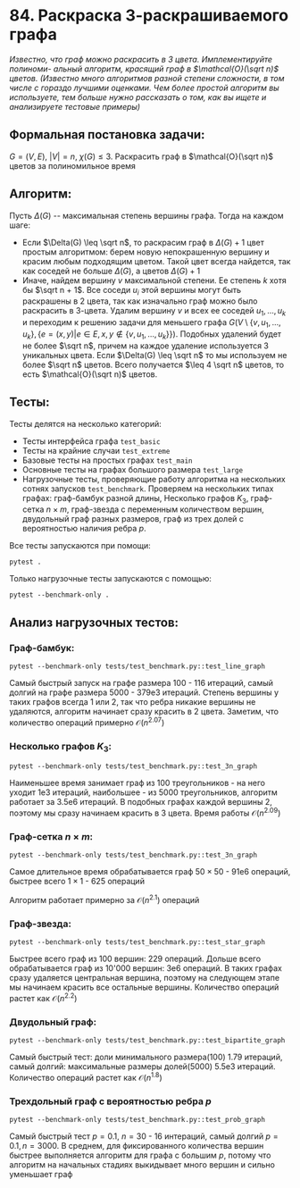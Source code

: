 # 84. Раскраска 3-раскрашиваемого графа
_Известно, что граф можно раскрасить в 3 цвета. Имплементируйте полиноми- альный алгоритм, красящий граф в $\mathcal{O}(\sqrt n)$ цветов. (Известно много алгоритмов разной степени сложности, в том числе с гораздо лучшими оценками. Чем более простой алгоритм вы используете, тем больше нужно рассказать о том, как вы ищете и анализируете тестовые примеры)_

## Формальная постановка задачи:
$G = \left (V, E \right)$, $|V| = n$, $\chi(G) \leq 3$. Раскрасить граф в $\mathcal{O}(\sqrt n)$ цветов за полиномильное время

## Алгоритм:
Пусть $\Delta(G)$ -- максимальная степень вершины графа. Тогда на каждом шаге: 
* Если $\Delta(G) \leq \sqrt n$, то раскрасим граф в $\Delta(G) + 1$ цвет простым алгоритмом: берем новую непокрашенную вершину и красим любым подходящим цветом. Такой цвет всегда найдется, так как соседей не больше $\Delta(G)$, а цветов $\Delta(G) + 1$
* Иначе, найдем вершину $v$ максимальной степени. Ее степень $k$ хотя бы $\sqrt n + 1$. Все соседи $u_i$ этой вершины могут быть раскрашены в 2 цвета, так как изначально граф можно было раскрасить в 3-цвета. Удалим вершину $v$ и всех ее соседей $u_1, ..., u_k$ и переходим к решению задачи для меньшего графа $G(V \setminus \{v, u_1, ..., u_k\}, \{e = (x, y) | e \in E, x, y \notin \{v, u_1, ..., u_k\}\})$. Подобных удалений будет не более $\sqrt n$, причем на каждое удаление используется 3 уникальных цвета. Если $\Delta(G) \leq \sqrt n$ то мы используем не более $\sqrt n$ цветов. Всего получается $\leq 4 \sqrt n$ цветов, то есть $\mathcal{O}(\sqrt n)$ цветов.

## Тесты:
Тесты делятся на несколько категорий:
* Тесты интерфейса графа `test_basic`
* Тесты на крайние случаи `test_extreme`
* Базовые тесты на простых графах `test_main`
* Основные тесты на графах большого размера `test_large`
* Нагрузочные тесты, проверяющие работу алгоритма на нескольких сотнях запусков `test_benchmark`. Проверяем на нескольких типах графах: граф-бамбук разной длины, Несколько графов $K_3$, граф-сетка $n \times m$, граф-звезда c переменным количеством вершин, двудольный граф разных размеров, граф из трех долей с вероятностью наличия ребра $p$.


Все тесты запускаются при помощи:
```shell
pytest .  
```
Только нагрузочные тесты запускаются с помощью:
```shell
pytest --benchmark-only .
```

## Анализ нагрузочных тестов:
### Граф-бамбук:
```shell
pytest --benchmark-only tests/test_benchmark.py::test_line_graph
```
Самый быстрый запуск на графе размера 100 - 116 итераций, самый долгий на графе размера 5000 - 379e3 итераций. Степень вершины у таких графов всегда 1 или 2, так что ребра никакие вершины не удаляются, алгоритм начинает сразу красить в 2 цвета. Заметим, что количество операций примерно $\mathcal{O}(n^{2.07})$

### Несколько графов $K_3$:
```shell
pytest --benchmark-only tests/test_benchmark.py::test_3n_graph
```
Наименьшее время занимает граф из 100 треугольников - на него уходит 1e3 итераций, наибольшее - из 5000 треугольников, алгоритм работает за 3.5e6 итераций. В подобных графах каждой вершины 2, поэтому мы сразу начинаем красить в 3 цвета. Время работы $\mathcal{O}(n^{2.09})$


### Граф-сетка $n \times m$:
```shell
pytest --benchmark-only tests/test_benchmark.py::test_3n_graph
```
Самое длительное время обрабатывается граф $50 \times 50$ - 91e6 операций, быстрее всего $1 \times 1$ - 625 операций

Алгоритм работает примерно за $\mathcal{O}(n^{2.1})$ операций

### Граф-звезда:
```shell
pytest --benchmark-only tests/test_benchmark.py::test_star_graph
```
Быстрее всего граф из 100 вершин: 229 операций. Дольше всего обрабатывается граф из 10'000 вершин: 3e6 операций. В таких графах сразу удаляется центральная вершина, поэтому на следующем этапе мы начинаем красить все остальные вершины.
Количество операций растет как $\mathcal{O}(n^{2.2})$

### Двудольный граф: 
```shell
pytest --benchmark-only tests/test_benchmark.py::test_bipartite_graph
```
Самый быстрый тест: доли минимального размера(100) 1.79 итераций, самый долгий: максимальные размеры долей(5000) 5.5e3 итераций. Количество операций растет как $\mathcal{O}(n^{1.8})$


### Трехдольный граф с вероятностью ребра $p$
```shell
pytest --benchmark-only tests/test_benchmark.py::test_prob_graph
```
Самый быстрый тест $p=0.1$, $n=30$ - 16 интераций, самый долгий $p=0.1, n = 3000$. В среднем, для фиксированного количества вершин быстрее выполняется алгоритм для графа с большим $p$, потому что алгоритм на начальных стадиях выкидывает много вершин и сильно уменьшает граф